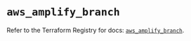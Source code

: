 # `aws_amplify_branch`

Refer to the Terraform Registry for docs: [`aws_amplify_branch`](https://registry.terraform.io/providers/hashicorp/aws/5.41.0/docs/resources/amplify_branch).
